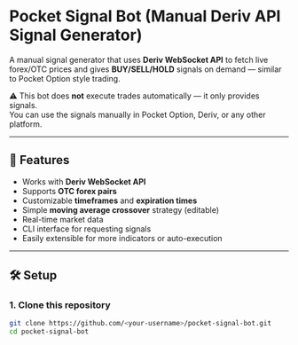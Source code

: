 # Pocket Signal Bot (Manual Deriv API Signal Generator)

A manual signal generator that uses **Deriv WebSocket API** to fetch live forex/OTC prices and gives **BUY/SELL/HOLD** signals on demand — similar to Pocket Option style trading.

⚠️ This bot does **not** execute trades automatically — it only provides signals.  
You can use the signals manually in Pocket Option, Deriv, or any other platform.

---

## 🚀 Features
- Works with **Deriv WebSocket API**
- Supports **OTC forex pairs**
- Customizable **timeframes** and **expiration times**
- Simple **moving average crossover** strategy (editable)
- Real-time market data
- CLI interface for requesting signals
- Easily extensible for more indicators or auto-execution

---

## 🛠 Setup

### 1. Clone this repository
```bash
git clone https://github.com/<your-username>/pocket-signal-bot.git
cd pocket-signal-bot
